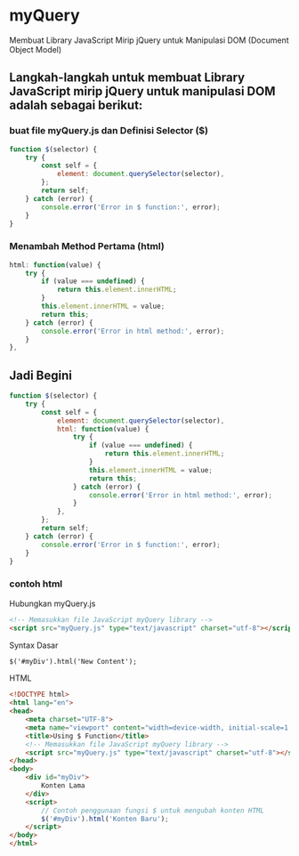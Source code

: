 # myQuery
Membuat Library JavaScript Mirip jQuery untuk Manipulasi DOM (Document Object Model)
## Langkah-langkah untuk membuat Library JavaScript mirip jQuery untuk manipulasi DOM adalah sebagai berikut:
### buat file myQuery.js dan Definisi Selector ($)
```javascript
function $(selector) {
    try {
        const self = {
            element: document.querySelector(selector),
        };
        return self;
    } catch (error) {
        console.error('Error in $ function:', error);
    }
}
```
### Menambah Method Pertama (html)
```javascript
html: function(value) {
    try {
        if (value === undefined) {
            return this.element.innerHTML;
        }
        this.element.innerHTML = value;
        return this;
    } catch (error) {
        console.error('Error in html method:', error);
    }
},
```
## Jadi Begini 
```javascript
function $(selector) {
    try {
        const self = {
            element: document.querySelector(selector),
            html: function(value) {
                try {
                    if (value === undefined) {
                        return this.element.innerHTML;
                    }
                    this.element.innerHTML = value;
                    return this;
                } catch (error) {
                    console.error('Error in html method:', error);
                }
            },
        };
        return self;
    } catch (error) {
        console.error('Error in $ function:', error);
    }
}
```
### contoh html
Hubungkan myQuery.js
```html
<!-- Memasukkan file JavaScript myQuery library -->
<script src="myQuery.js" type="text/javascript" charset="utf-8"></script>
```
Syntax Dasar
```html
$('#myDiv').html('New Content');
```
HTML 
```html
<!DOCTYPE html>
<html lang="en">
<head>
    <meta charset="UTF-8">
    <meta name="viewport" content="width=device-width, initial-scale=1.0">
    <title>Using $ Function</title>
    <!-- Memasukkan file JavaScript myQuery library -->
    <script src="myQuery.js" type="text/javascript" charset="utf-8"></script>
</head>
<body>
    <div id="myDiv">
        Konten Lama
    </div>
    <script>
        // Contoh penggunaan fungsi $ untuk mengubah konten HTML
        $('#myDiv').html('Konten Baru');
    </script>
</body>
</html>
```
